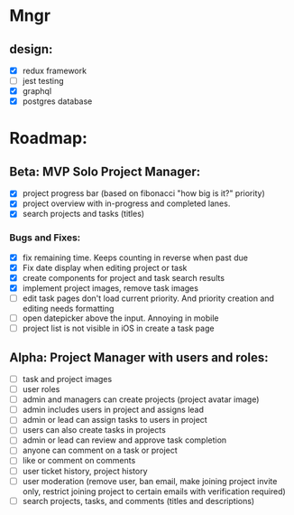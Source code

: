 # Mngr

## design:

- [x] redux framework
- [ ] jest testing
- [x] graphql
- [x] postgres database

# Roadmap:

## Beta: MVP Solo Project Manager:

- [x] project progress bar (based on fibonacci "how big is it?" priority)
- [x] project overview with in-progress and completed lanes.
- [x] search projects and tasks (titles)

### Bugs and Fixes:

- [x] fix remaining time. Keeps counting in reverse when past due
- [x] Fix date display when editing project or task
- [x] create components for project and task search results
- [x] implement project images, remove task images
- [ ] edit task pages don't load current priority. And priority creation and editing needs formatting
- [ ] open datepicker above the input. Annoying in mobile
- [ ] project list is not visible in iOS in create a task page

## Alpha: Project Manager with users and roles:

- [ ] task and project images
- [ ] user roles
- [ ] admin and managers can create projects (project avatar image)
- [ ] admin includes users in project and assigns lead
- [ ] admin or lead can assign tasks to users in project
- [ ] users can also create tasks in projects
- [ ] admin or lead can review and approve task completion
- [ ] anyone can comment on a task or project
- [ ] like or comment on comments
- [ ] user ticket history, project history
- [ ] user moderation (remove user, ban email, make joining project invite only, restrict joining project to certain emails with verification required)
- [ ] search projects, tasks, and comments (titles and descriptions)
